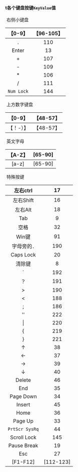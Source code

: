 #### t各个键盘按键`KeyValue`值



​											右侧小键盘

|  【0-9】   | 【96-105】 |
| :--------: | :--------: |
|     .      |    110     |
|   Enter    |     13     |
|     +      |    107     |
|     -      |    109     |
|     *      |    106     |
|     /      |    111     |
| `Num Lock` |    144     |



​											上方数字键盘

|  【0-9】  | 【48-57】 |
| :-------: | :-------: |
| 【！-）】 | 【48-57】 |

​											英文字母

| 【A-Z】 | [65-90] |
| :-----: | :-----: |
|  [a-z]  | [65-90] |

​											特殊按键

|    左右ctrl    |    17     |
| :------------: | :-------: |
|   左右Shift    |    16     |
|    左右Alt     |    18     |
|      Tab       |     9     |
|      空格      |    32     |
|     Win键      |    91     |
|  字母旁的`.`   |    190    |
|   Caps Lock    |    20     |
|     清除键     |     8     |
|       `        |    192    |
|       ？       |    191    |
|       >        |    190    |
|       <        |    188    |
|       ;        |    186    |
|       ''       |    222    |
|       \|       |    220    |
|       {        |    219    |
|       }        |    221    |
|       ↑        |    38     |
|       ←        |    37     |
|       →        |    39     |
|       ↓        |    40     |
|     Delete     |    46     |
|      End       |    35     |
|   Page Down    |    34     |
|     Insert     |    45     |
|      Home      |    36     |
|    Page Up     |    33     |
| `PrtScr SysRq` |    44     |
|  Scroll Lock   |    145    |
|  Pause Break   |    19     |
|      Esc       |    27     |
|    [F1-F12]    | [112-123] |

